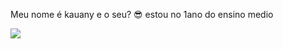 Meu nome é kauany e o seu? 😎
estou no 1ano do ensino medio  

![](https://www.google.com/url?sa=i&url=https%3A%2F%2Fgithub.com%2Fcoil-kt%2Fcoil%2Fissues%2F540&psig=AOvVaw2RYVy3l6L9VjSQZ4VFwDLS&ust=1723053784057000&source=images&cd=vfe&opi=89978449&ved=0CA4QjRxqFwoTCMCm-d_54IcDFQAAAAAdAAAAABAE)
